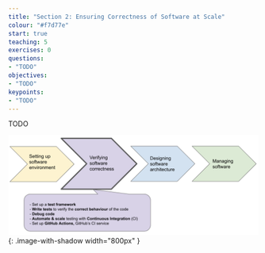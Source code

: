 ```yaml
---
title: "Section 2: Ensuring Correctness of Software at Scale"
colour: "#f7d77e"
start: true
teaching: 5
exercises: 0
questions:
- "TODO"
objectives:
- "TODO"
keypoints:
- "TODO"
---
```

TODO

![Tools for scaled software testing](../fig/section2-overview.png){: .image-with-shadow width="800px" }
